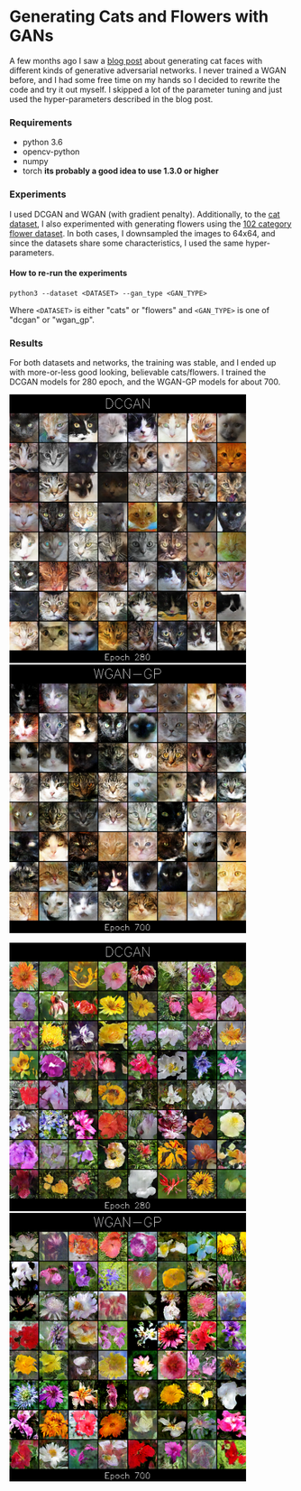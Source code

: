 Generating Cats and Flowers with GANs
============================================
A few months ago I saw a [blog post](https://ajolicoeur.wordpress.com/cats/) about generating cat faces with different kinds of generative adversarial networks. I never trained a WGAN before, and I had some free time on my hands so I decided to rewrite the code and try it out myself. I skipped a lot of the parameter tuning and just used the hyper-parameters described in the blog post.


### Requirements
- python 3.6
- opencv-python 
- numpy
- torch **its probably a good idea to use 1.3.0 or higher**

### Experiments
I used DCGAN and WGAN (with gradient penalty).
Additionally, to the [cat dataset](https://www.kaggle.com/crawford/cat-dataset),
I also experimented with generating flowers using the [102 category flower dataset](http://www.robots.ox.ac.uk/~vgg/data/flowers/102/).
In both cases, I downsampled the images to 64x64, and since the datasets share some characteristics, I used the same hyper-parameters.

#### How to re-run the experiments

```
python3 --dataset <DATASET> --gan_type <GAN_TYPE>
```

Where ```<DATASET>``` is either "cats" or "flowers" and ```<GAN_TYPE>``` is one of "dcgan" or "wgan_gp".

### Results
For both datasets and networks, the training was stable, and I ended up with more-or-less good looking, believable cats/flowers.
I trained the DCGAN models for 280 epoch, and the WGAN-GP models for about 700.

<img src="imgs/dcgan_cats_ep280_sample.png" width="420"> <img src="imgs/wgan_cats_ep700_sample.png" width="420">

<img src="imgs/dcgan_flowers_ep280_sample.png" width="420"> <img src="imgs/wgan_flowers_ep700_sample.png" width="420">
